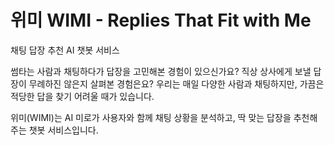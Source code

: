 # 위미 WIMI - Replies That Fit with Me
채팅 답장 추천 AI 챗봇 서비스

썸타는 사람과 채팅하다가 답장을 고민해본 경험이 있으신가요?
직상 상사에게 보낼 답장이 무례하진 않은지 살펴본 경험은요?
우리는 매일 다양한 사람과 채팅하지만, 가끔은 적당한 답을 찾기 어려울 때가 있습니다.

위미(WIMI)는 AI 미로가 사용자와 함께 채팅 상황을 분석하고, 딱 맞는 답장을 추천해주는 챗봇 서비스입니다.
